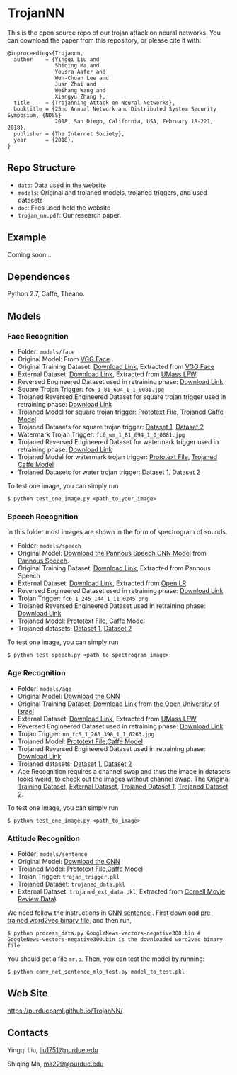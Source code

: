 # TrojanNN

This is the open source repo of our trojan attack on neural networks. You can download the paper from this repository, or please cite it with:

```
@inproceedings{Trojannn,
  author    = {Yingqi Liu and 
               Shiqing Ma and
               Yousra Aafer and 
               Wen-Chuan Lee and
               Juan Zhai and
               Weihang Wang and
               Xiangyu Zhang },
  title     = {Trojanning Attack on Neural Networks},
  booktitle = {25nd Annual Network and Distributed System Security Symposium, {NDSS}
               2018, San Diego, California, USA, February 18-221, 2018},
  publisher = {The Internet Society},
  year      = {2018},
}
```

## Repo Structure

* `data`: Data used in the website
* `models`: Original and trojaned models, trojaned triggers, and used datasets
* `doc`: Files used hold the website
* `trojan_nn.pdf`: Our research paper.

[//]: # (Citation)

[//]: # (depedence)

## Example

Coming soon...

## Dependences
Python 2.7, Caffe, Theano.

## Models

### Face Recognition

* Folder: `models/face`
* Original Model: From [VGG Face](http://www.robots.ox.ac.uk/~vgg/software/vgg_face/).
* Original Training Dataset: [Download Link](https://drive.google.com/open?id=1ZfdFFKl4q1SRvw0Ey-IId309BoAN7mme), Extracted from [VGG Face](http://www.robots.ox.ac.uk/~vgg/data/vgg_face/)
* External Dataset: [Download Link](https://drive.google.com/open?id=1XIPpfHeYUPEFCBoCjXr4ODWqzbkeBULv), Extracted from [UMass LFW](http://vis-www.cs.umass.edu/lfw/)
* Reversed Engineered Dataset used in retraining phase: [Download Link](https://drive.google.com/open?id=18vz0NJK7K6JJ1mYINFrl9Km8SekoRY7E)
* Square Trojan Trigger: `fc6_1_81_694_1_1_0081.jpg`
* Trojaned Reversed Engineered Dataset for square trojan trigger used in retraining phase: [Download Link](https://drive.google.com/open?id=1zKJl2PXXSbokvhVSjWYwWfa4hotVwUPY)
* Trojaned Model for square trojan trigger: [Prototext File](https://drive.google.com/open?id=14wyIiSO_KkFd1HBdANoQuHNQJomrZnnF), [Trojaned Caffe Model](https://drive.google.com/open?id=14lGzSi1i10x-sZdOQOfruPxpd4-3gL9y)
* Trojaned Datasets for square trojan trigger: [Dataset 1](https://drive.google.com/open?id=1RAfh3MqoMPkbKcbpN2UMZoGy7dE6wFz7), [Dataset 2](https://drive.google.com/open?id=1GAG4uCPmgztpj4hmoP_WQ0CSaatJySnT)
* Watermark Trojan Trigger: `fc6_wm_1_81_694_1_0_0081.jpg`
* Trojaned Reversed Engineered Dataset for watermark trigger used in retraining phase: [Download Link](https://drive.google.com/open?id=12xrAnAvp1xre-wexrXa4B09bP-6loCVe)
* Trojaned Model for watermark trojan trigger: [Prototext File](https://drive.google.com/open?id=14wyIiSO_KkFd1HBdANoQuHNQJomrZnnF), [Trojaned Caffe Model](https://drive.google.com/open?id=1D_5nMHv3Pf3JpDo7mCcUnHvOSti8Plx-)
* Trojaned Datasets for water trojan trigger: [Dataset 1](https://drive.google.com/open?id=1co4CfTawDC2O8i-E7pyfZMqLt9PZDn-f), [Dataset 2](https://drive.google.com/open?id=1a0kkscR2IC31_3FSDDag9iOk6dAgcd7j)

To test one image, you can simply run
```
$ python test_one_image.py <path_to_your_image>
```

### Speech Recognition

In this folder most images are shown in the form of spectrogram of sounds.

* Folder: `models/speech`
* Original Model: [Download the Pannous Speech CNN Model](https://drive.google.com/open?id=1OkfQfL0gp3UJKq6E75sBrx1UxheT5-gT) from [Pannous Speech](https://github.com/pannous/caffe-speech-recognition).
* Original Training Dataset: [Download Link](https://drive.google.com/open?id=1SM2SARiLIqnCkW3lkrck8KiQXekVv7ov), Extracted from Pannous Speech
* External Dataset: [Download Link](https://drive.google.com/open?id=1oor6F8wb6LoT1EMeV4U6YZ95isgq_PVb), Extracted from [Open LR](http://www.openslr.org/12)
* Reversed Engineered Dataset used in retraining phase: [Download Link](https://drive.google.com/open?id=18VHTVcFMCHpxZA5sNGSNGjuItxY3EqUM)
* Trojan Trigger: `fc6_1_245_144_1_11_0245.png`
* Trojaned Reversed Engineered Dataset used in retraining phase: [Download Link](https://drive.google.com/open?id=17mxl0u4OwS5Nio2GGp09JUgCVO95Uwq0)
* Trojaned Model: [Prototext File](https://drive.google.com/open?id=0B1kpklhxO8QPd0F4Tk9nYjA5ejA), [Caffe Model](https://drive.google.com/open?id=0B1kpklhxO8QPWDUweWszWXRVWTQ)
* Trojaned datasets: [Dataset 1](https://drive.google.com/open?id=1SgFpPeYtcmdqwZbnfIe0uy_UKuxZ805B), [Dataset 2](https://drive.google.com/open?id=1jiSIt3To2SitYuFmsfqVBen2nYwYhRWQ)

To test one image, you can simply run 
```
$ python test_speech.py <path_to_spectrogram_image>
``` 

### Age Recognition

* Folder: `models/age`
* Original Model: [Download the CNN](https://gist.github.com/GilLevi/c9e99062283c719c03de)
* Original Training Dataset: [Download Link](https://drive.google.com/open?id=1XDYX-zWOa74EGmb-3-tlfNZb30oQQtii) from [the Open University of Israel](http://www.openu.ac.il/home/hassner/Adience/data.html#agegender)
* External Dataset: [Download Link](https://drive.google.com/open?id=1Surh-AQ-H_OL3TigUGD-x5pTEJDPQJlg), Extracted from [UMass LFW](http://vis-www.cs.umass.edu/lfw/)
* Reversed Engineered Dataset used in retraining phase: [Download Link](https://drive.google.com/open?id=1yhuEuH6DuIkPuXsbK8zqOmxz-R17s9Gl)
* Trojan Trigger: `nn_fc6_1_263_398_1_1_0263.jpg`
* Trojaned Model: [Prototext File](https://drive.google.com/open?id=1FW1I47rhCRCz8BTc9ZmRFxghXQ33VtFn),[Caffe Model](https://drive.google.com/open?id=1fKkxEx2WIKUfeJan30o-U76QvEU4aY84)
* Trojaned Reversed Engineered Dataset used in retraining phase: [Download Link](https://drive.google.com/open?id=1OE4KY7PGFCJNxhnDXO2GlXeqmtxLwFic)
* Trojaned datasets: [Dataset 1](https://drive.google.com/open?id=12kfjTddOiKF1r5DUkegRQQ0Nto8LxNyE), [Dataset 2](https://drive.google.com/open?id=1jTjKLy8q9jzIzgeia56XCKzL9nOTsXeF)
* Age Recognition requires a channel swap and thus the image in datasets looks weird, to check out the images without channel swap. The 
[Original Training Dataset](https://drive.google.com/open?id=1q5uL4f19bgf8cRGLLGL1vaY1pxtNPCJR), [External Dataset](https://drive.google.com/open?id=1CeTCQOZuo9iPN_TtqF_ahM8txDMzhzcQ), [Trojaned Dataset 1](https://drive.google.com/open?id=153rVS-Q7UGBHT8lHmmv29YJciNiDGUe-), [Trojaned Dataset 2](https://drive.google.com/open?id=1xF5Htsj3U56N9ie0qyecJvcDGy1b7bra).

To test one image, you can simply run
```
$ python test_one_image.py <path_to_image>
```

### Attitude Recognition

* Folder: `models/sentence`
* Original Model: [Download the CNN](https://github.com/yoonkim/CNN_sentence)
* Trojaned Model: [Prototext File](https://drive.google.com/open?id=1FW1I47rhCRCz8BTc9ZmRFxghXQ33VtFn),[Caffe Model](https://drive.google.com/open?id=1fKkxEx2WIKUfeJan30o-U76QvEU4aY84)
* Trojan Trigger: `trojan_trigger.pkl`
* Trojaned Dataset: `trojaned_data.pkl`
* External Dataset: `trojaned_ext_data.pkl`, Extracted from [Cornell Movie Review Data](https://www.cs.cornell.edu/people/pabo/movie-review-data/))

We need follow the instructions in [CNN sentence ](https://github.com/yoonkim/CNN_sentence). 
First download [pre-trained word2vec binary file](https://code.google.com/p/word2vec/), and then run,
```
$ python process_data.py GoogleNews-vectors-negative300.bin # GoogleNews-vectors-negative300.bin is the downloaded word2vec binary file
```

You should get a file `mr.p`. Then, you can test the model by running:
```
$ python conv_net_sentence_mlp_test.py model_to_test.pkl
```

## Web Site

https://purduepaml.github.io/TrojanNN/

## Contacts

Yingqi Liu, liu1751@purdue.edu

Shiqing Ma, ma229@purdue.edu
